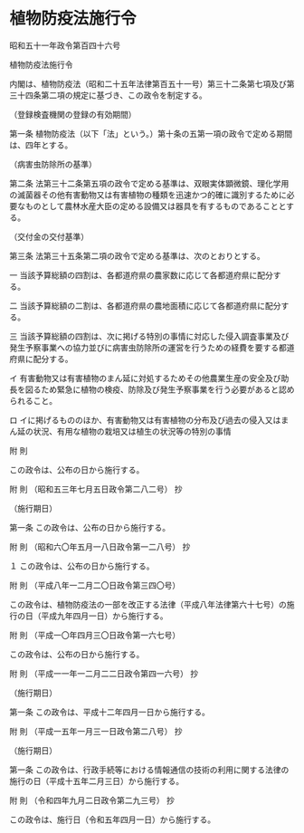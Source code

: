 # 植物防疫法施行令

昭和五十一年政令第百四十六号

植物防疫法施行令

内閣は、植物防疫法（昭和二十五年法律第百五十一号）第三十二条第七項及び第三十四条第二項の規定に基づき、この政令を制定する。

（登録検査機関の登録の有効期間）

第一条 植物防疫法（以下「法」という。）第十条の五第一項の政令で定める期間は、四年とする。

（病害虫防除所の基準）

第二条 法第三十二条第五項の政令で定める基準は、双眼実体顕微鏡、理化学用の滅菌器その他有害動物又は有害植物の種類を迅速かつ的確に識別するために必要なものとして農林水産大臣の定める設備又は器具を有するものであることとする。

（交付金の交付基準）

第三条 法第三十五条第二項の政令で定める基準は、次のとおりとする。

一 当該予算総額の四割は、各都道府県の農家数に応じて各都道府県に配分する。

二 当該予算総額の二割は、各都道府県の農地面積に応じて各都道府県に配分する。

三 当該予算総額の四割は、次に掲げる特別の事情に対応した侵入調査事業及び発生予察事業への協力並びに病害虫防除所の運営を行うための経費を要する都道府県に配分する。

イ 有害動物又は有害植物のまん延に対処するためその他農業生産の安全及び助長を図るため緊急に植物の検疫、防除及び発生予察事業を行う必要があると認められること。

ロ イに掲げるもののほか、有害動物又は有害植物の分布及び過去の侵入又はまん延の状況、有用な植物の栽培又は植生の状況等の特別の事情

附 則

この政令は、公布の日から施行する。

附 則 （昭和五三年七月五日政令第二八二号） 抄

（施行期日）

第一条 この政令は、公布の日から施行する。

附 則 （昭和六〇年五月一八日政令第一二八号） 抄

１ この政令は、公布の日から施行する。

附 則 （平成八年一二月二〇日政令第三四〇号）

この政令は、植物防疫法の一部を改正する法律（平成八年法律第六十七号）の施行の日（平成九年四月一日）から施行する。

附 則 （平成一〇年四月三〇日政令第一六七号）

この政令は、公布の日から施行する。

附 則 （平成一一年一二月二二日政令第四一六号） 抄

（施行期日）

第一条 この政令は、平成十二年四月一日から施行する。

附 則 （平成一五年一月三一日政令第二八号） 抄

（施行期日）

第一条 この政令は、行政手続等における情報通信の技術の利用に関する法律の施行の日（平成十五年二月三日）から施行する。

附 則 （令和四年九月二日政令第二九三号） 抄

この政令は、施行日（令和五年四月一日）から施行する。
